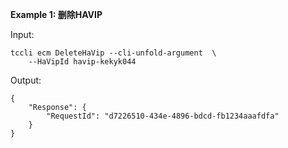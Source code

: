 **Example 1: 删除HAVIP**



Input: 

```
tccli ecm DeleteHaVip --cli-unfold-argument  \
    --HaVipId havip-kekyk044
```

Output: 
```
{
    "Response": {
        "RequestId": "d7226510-434e-4896-bdcd-fb1234aaafdfa"
    }
}
```

